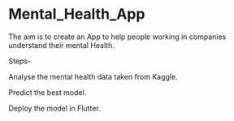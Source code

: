 # Mental_Health_App

The aim is to create an App to help people working in companies understand their mental Health.

Steps-

Analyse the mental health data taken from Kaggle.

Predict the best model.

Deploy the model in Flutter.
